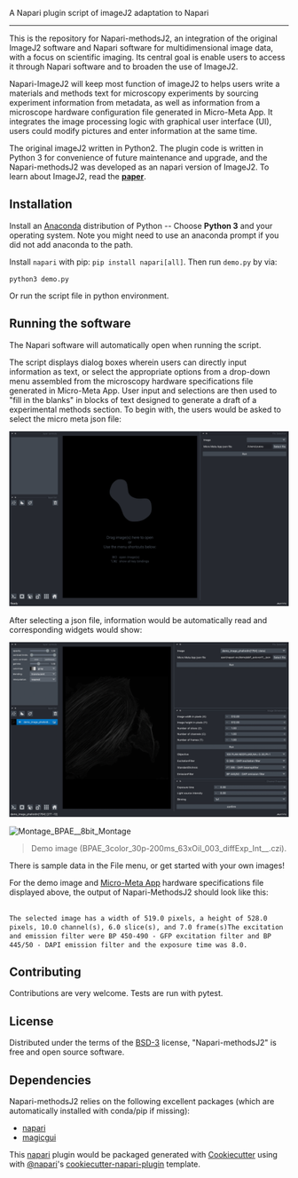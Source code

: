 

A Napari plugin script of imageJ2 adaptation to Napari

----------------------------------

This is the repository for Napari-methodsJ2, an integration of the original ImageJ2 software and Napari software for multidimensional image data, with a focus on scientific imaging. Its central goal is enable users to access it through Napari software and to broaden the use of ImageJ2.

Napari-ImageJ2 will keep most function of imageJ2 to helps users write a materials and methods text for microscopy experiments by sourcing experiment information from metadata, as well as information from a microscope hardware configuration file generated in Micro-Meta App.  It integrates the image processing logic with graphical user interface (UI), users could modify pictures and enter information at the same time.

The original imageJ2 written in Python2. The plugin code is written in Python 3 for convenience of future maintenance and upgrade, and the Napari-methodsJ2 was developed as an napari version of ImageJ2. To learn about ImageJ2, read the [**paper**](https://www.biorxiv.org/content/10.1101/2021.06.23.449674v1).


## Installation

Install an [Anaconda](https://www.anaconda.com/download/) distribution of Python -- Choose **Python 3** and your operating system. Note you might need to use an anaconda prompt if you did not add anaconda to the path.

Install `napari` with pip: `pip install napari[all]`. Then run `demo.py` by via:

    python3 demo.py

 Or run the script file in python environment.



## Running the software

The Napari software will automatically open when running the script.

The script displays dialog boxes wherein users can directly input information as text, or select the appropriate options from a drop-down menu assembled from the microscopy hardware specifications file generated in Micro-Meta App. User input and selections are then used to "fill in the blanks" in blocks of text designed to generate a draft of a experimental methods section.
To begin with, the users would be asked to select the micro meta json file:

![Welcome page](https://github.com/joelryan/napari-methodsj2/blob/main/demo0.png)

After selecting a json file, information would be automatically read and corresponding widgets would show:

![Demo Widgets](https://github.com/joelryan/napari-methodsj2/blob/main/demo2.png)

![Montage_BPAE__8bit_Montage](https://user-images.githubusercontent.com/64212264/120518327-77ad6200-c39f-11eb-9a6c-5a49c5aca810.png)
> Demo image (BPAE_3color_30p-200ms_63xOil_003_diffExp_Int__.czi).

There is sample data in the File menu, or get started with your own images!

For the demo image and [Micro-Meta App](https://github.com/WU-BIMAC/MicroMetaApp-Electron/releases/tag/1.2.2-b1-1) hardware specifications file displayed above, the output of Napari-MethodsJ2 should look like this:
```

The selected image has a width of 519.0 pixels, a height of 528.0 pixels, 10.0 channel(s), 6.0 slice(s), and 7.0 frame(s)The excitation and emission filter were BP 450-490 - GFP excitation filter and BP 445/50 - DAPI emission filter and the exposure time was 8.0.
```

## Contributing

Contributions are very welcome. Tests are run with pytest.

## License

Distributed under the terms of the [BSD-3] license,
"Napari-methodsJ2" is free and open source software.

## Dependencies
Napari-methodsJ2 relies on the following excellent packages (which are automatically installed with conda/pip if missing):
- [napari](https://napari.org)
- [magicgui](https://napari.org/magicgui/)

This [napari] plugin would be packaged generated with [Cookiecutter] using with [@napari]'s [cookiecutter-napari-plugin] template.

[napari]: https://github.com/napari/napari
[Cookiecutter]: https://github.com/audreyr/cookiecutter
[@napari]: https://github.com/napari
[BSD-3]: http://opensource.org/licenses/BSD-3-Clause
[cookiecutter-napari-plugin]: https://github.com/napari/cookiecutter-napari-plugin
